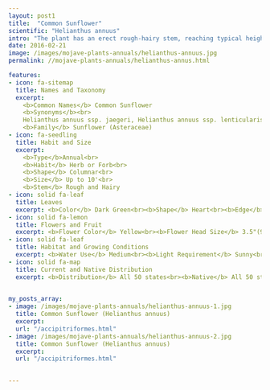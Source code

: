 ```yaml
---
layout: post1
title:  "Common Sunflower"
scientific: "Helianthus annuus"
intro: "The plant has an erect rough-hairy stem, reaching typical heights of 3 metres (10 feet). Sunflower leaves are broad, coarsely toothed, rough and mostly alternate; those near the bottom are largest and commonly heart-shaped. The plant flowers in summer. What is often called the “flower” of the sunflower is actually a “flower head” (pseudanthium), 3-5” (7.5–12.5 cm) wide, of numerous small individual five-petaled flowers (“florets”). The outer flowers, which resemble petals, are called ray flowers. The spirally arranged flowers in the center of the head are called disk flowers. These mature into fruit (sunflower “seeds”). In today’s market, most of the sunflower seeds provided or grown by farmers are hybrids, of which there are many."
date: 2016-02-21 
image: /images/mojave-plants-annuals/helianthus-annuus.jpg
permalink: //mojave-plants-annuals/helianthus-annus.html

features:
- icon: fa-sitemap
  title: Names and Taxonomy
  excerpt: 
    <b>Common Names</b> Common Sunflower
    <b>Synonyms</b><br>
    Helianthus annuus ssp. jaegeri, Helianthus annuus ssp. lenticularis, Helianthus annuus ssp. texanus, Helianthus annuus var. lenticularis, Helianthus annuus var. macrocarpus, Helianthus annuus var. texanus, Helianthus aridus, Helianthus lenticularis
    <b>Family</b> Sunflower (Asteraceae)
- icon: fa-seedling
  title: Habit and Size
  excerpt: 
    <b>Type</b>Annual<br>
    <b>Habit</b> Herb or Forb<br>
    <b>Shape</b> Columnar<br>
    <b>Size</b> Up to 10'<br>
    <b>Stem</b> Rough and Hairy
- icon: solid fa-leaf
  title: Leaves
  excerpt: <b>Color</b> Dark Green<br><b>Shape</b> Heart<br><b>Edge</b> Toothed<br><b>Arrangement</b> Alternate<br><b>Surface</b> Rough
- icon: solid fa-lemon
  title: Flowers and Fruit
  excerpt: <b>Flower Color</b> Yellow<br><b>Flower Head Size</b> 3.5"(90mm)<br><b>Number of Petals</b> Many<br><b>Bloom</b> Jun, Jul, Aug, Sep, Oct, Nov<br><b>Fruit</b> Achene 
- icon: solid fa-leaf
  title: Habitat and Growing Conditions
  excerpt: <b>Water Use</b> Medium<br><b>Light Requirement</b> Sunny<br><b>Soil Moisture</b> Dry<br><b>Soil Description</b> Dry, disturbed clays or heavy sands<br><b>Elevation</b> 1-7 thousand feet<br>
- icon: solid fa-map
  title: Current and Native Distribution
  excerpt: <b>Distribution</b> All 50 states<br><b>Native</b> All 50 states<br><b>Growing Zones</b> 2-11<br><b>Habitat Type</b> Grasslands, Disturbed areas, Riparian
   

my_posts_array:
- image: /images/mojave-plants-annuals/helianthus-annuus-1.jpg
  title: Common Sunflower (Helianthus annuus)
  excerpt: 
  url: "/accipitriformes.html"
- image: /images/mojave-plants-annuals/helianthus-annuus-2.jpg
  title: Common Sunflower (Helianthus annuus)
  excerpt: 
  url: "/accipitriformes.html"

  
---
```

  
  
  <p></p>
  